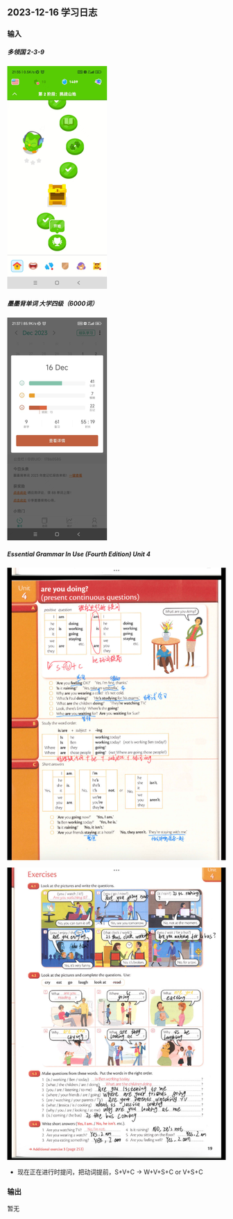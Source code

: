 ## 2023-12-16 学习日志

### 输入

##### 多领国 2-3-9

<img src="../../2023/img/image-20231217213607023.png" alt="image-20231217213607023" style="zoom:50%;" />

##### 墨墨背单词 大学四级（6000词）

<img src="../../2023/img/image-20231217213732429.png" alt="image-20231217213732429" style="zoom:50%;" />

##### Essential Grammar In Use (Fourth Edition)  Unit 4

![image-20231217213830293](../../2023/img/image-20231217213830293.png)

![image-20231217213901373](../../2023/img/image-20231217213901373.png)

- 现在正在进行时提问，把动词提前，S+V+C  ->  W+V+S+C or V+S+C

### 输出

暂无

